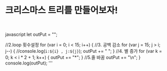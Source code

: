 # 크리스마스 트리를 만들어보자!

<br/>

javascript
let outPut = "";

 //2.loop 횟수설정
for (var i = 0; i < 15; i++) {
  //3. 공백 감소
  for (var j = 15; j > i; j--) {
    //console.log(`i:${i} , j:${j}`);
    outPut += " ";
  }
  //4. 별 증가
  for (var k = 0; k < i * 2 + 1; k++) {
    outPut += "*";
  }
  //5.줄 바꿈
  outPut += "\n";
}
console.log(outPut);
'''
